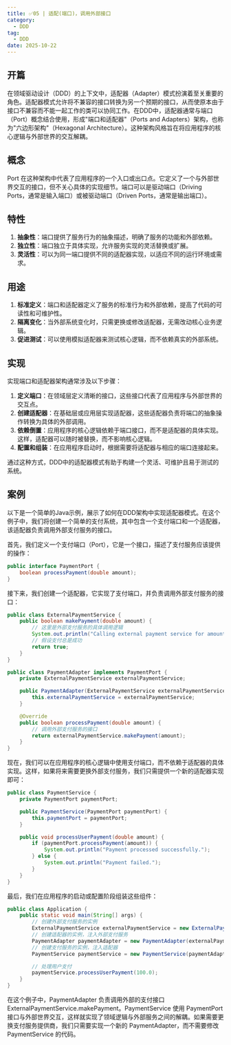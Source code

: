 ```yaml
---
title: ✅05 | 适配(端口)，调用外部接口
category:
  - DDD
tag: 
  - DDD
date: 2025-10-22
---
```


<!-- more -->

## 开篇

在领域驱动设计（DDD）的上下文中，适配器（Adapter）模式扮演着至关重要的角色。适配器模式允许将不兼容的接口转换为另一个预期的接口，从而使原本由于接口不兼容而不能一起工作的类可以协同工作。在DDD中，适配器通常与端口（Port）概念结合使用，形成"端口和适配器"（Ports and Adapters）架构，也称为"六边形架构"（Hexagonal Architecture）。这种架构风格旨在将应用程序的核心逻辑与外部世界的交互解耦。

## **概念**

Port 在这种架构中代表了应用程序的一个入口或出口点。它定义了一个与外部世界交互的接口，但不关心具体的实现细节。端口可以是驱动端口（Driving Ports，通常是输入端口）或被驱动端口（Driven Ports，通常是输出端口）。

## **特性**

1. **抽象性**：端口提供了服务行为的抽象描述，明确了服务的功能和外部依赖。
2. **独立性**：端口独立于具体实现，允许服务实现的灵活替换或扩展。
3. **灵活性**：可以为同一端口提供不同的适配器实现，以适应不同的运行环境或需求。

## **用途**

1. **标准定义**：端口和适配器定义了服务的标准行为和外部依赖，提高了代码的可读性和可维护性。
2. **隔离变化**：当外部系统变化时，只需更换或修改适配器，无需改动核心业务逻辑。
3. **促进测试**：可以使用模拟适配器来测试核心逻辑，而不依赖真实的外部系统。

## **实现**

实现端口和适配器架构通常涉及以下步骤：

1. **定义端口**：在领域层定义清晰的接口，这些接口代表了应用程序与外部世界的交互点。
2. **创建适配器**：在基础层或应用层实现适配器，这些适配器负责将端口的抽象操作转换为具体的外部调用。
3. **依赖倒置**：应用程序的核心逻辑依赖于端口接口，而不是适配器的具体实现。这样，适配器可以随时被替换，而不影响核心逻辑。
4. **配置和组装**：在应用程序启动时，根据需要将适配器与相应的端口连接起来。

通过这种方式，DDD中的适配器模式有助于构建一个灵活、可维护且易于测试的系统。

## **案例**

以下是一个简单的Java示例，展示了如何在DDD架构中实现适配器模式。在这个例子中，我们将创建一个简单的支付系统，其中包含一个支付端口和一个适配器，该适配器负责调用外部支付服务的接口。

首先，我们定义一个支付端口（Port），它是一个接口，描述了支付服务应该提供的操作：

```java
public interface PaymentPort {
    boolean processPayment(double amount);
}
```

接下来，我们创建一个适配器，它实现了支付端口，并负责调用外部支付服务的接口：

```java
public class ExternalPaymentService {
    public boolean makePayment(double amount) {
        // 这里是外部支付服务的具体调用逻辑
        System.out.println("Calling external payment service for amount: " + amount);
        // 假设支付总是成功
        return true;
    }
}
```

```java
public class PaymentAdapter implements PaymentPort {
    private ExternalPaymentService externalPaymentService;

    public PaymentAdapter(ExternalPaymentService externalPaymentService) {
        this.externalPaymentService = externalPaymentService;
    }

    @Override
    public boolean processPayment(double amount) {
        // 调用外部支付服务的接口
        return externalPaymentService.makePayment(amount);
    }
}
```

现在，我们可以在应用程序的核心逻辑中使用支付端口，而不依赖于适配器的具体实现。这样，如果将来需要更换外部支付服务，我们只需提供一个新的适配器实现即可：

```java
public class PaymentService {
    private PaymentPort paymentPort;

    public PaymentService(PaymentPort paymentPort) {
        this.paymentPort = paymentPort;
    }

    public void processUserPayment(double amount) {
        if (paymentPort.processPayment(amount)) {
            System.out.println("Payment processed successfully.");
        } else {
            System.out.println("Payment failed.");
        }
    }
}
```

最后，我们在应用程序的启动或配置阶段组装这些组件：

```java
public class Application {
    public static void main(String[] args) {
        // 创建外部支付服务的实例
        ExternalPaymentService externalPaymentService = new ExternalPaymentService();
        // 创建适配器的实例，注入外部支付服务
        PaymentAdapter paymentAdapter = new PaymentAdapter(externalPaymentService);
        // 创建支付服务的实例，注入适配器
        PaymentService paymentService = new PaymentService(paymentAdapter);

        // 处理用户支付
        paymentService.processUserPayment(100.0);
    }
}
```

在这个例子中，PaymentAdapter 负责调用外部的支付接口 ExternalPaymentService.makePayment。PaymentService 使用 PaymentPort 接口与外部世界交互，这样就实现了领域逻辑与外部服务之间的解耦。如果需要更换支付服务提供商，我们只需要实现一个新的 PaymentAdapter，而不需要修改 PaymentService 的代码。